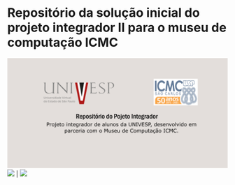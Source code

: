 # Repositório da solução inicial do projeto integrador II para o museu de computação ICMC
![](repository-open-graph.png)
<img src="Formulário-de-Agendamento(1).png" style="width:15%;" /> | <img src="Formulário-de-Agendamento(2).png" style="width:60%;" />
